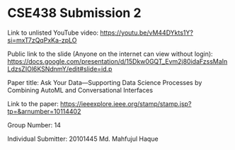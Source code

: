 # CSE438 Submission 2
Link to unlisted YouTube video:
https://youtu.be/vM44DYkts1Y?si=mxT7zQqPxKa-zpLO

Public link to the slide (Anyone on the internet can view without login):
https://docs.google.com/presentation/d/15Dkw0GQT_Evm2j80idaFzssMaInLdzsZIOl6KSNdnmY/edit#slide=id.p

Paper title:
Ask Your Data—Supporting Data Science Processes by Combining AutoML and Conversational Interfaces

Link to the paper:
https://ieeexplore.ieee.org/stamp/stamp.jsp?tp=&arnumber=10114402

Group Number:
14

Individual Submitter:
20101445 Md. Mahfujul Haque
